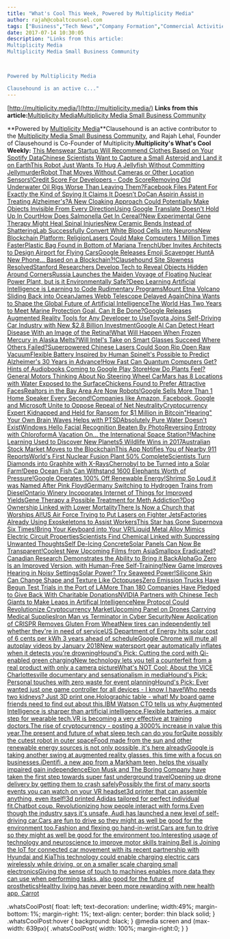 ```yaml
---
title: "What's Cool This Week, Powered by Multiplicity Media"
author: rajah@cobaltcounsel.com
tags: ["Business","Tech News","Company Formation","Commercial Activities","Small Business Corner","Rajah"]
date: 2017-07-14 10:30:05
description: "Links from this article:
Multiplicity Media
Multiplicity Media Small Business Community



Powered by Multiplicity Media

Clausehound is an active c..."
---
```


[http://multiplicity.media/](http://multiplicity.media/)
**Links from this article:**[Multiplicity Media](http://multiplicity.media/)[Multiplicity Media Small Business Community](http://multiplicity.media/)

**Powered by [Multiplicity Media](http://multiplicity.media/)**Clausehound is an active contributor to the [Multiplicity Media Small Business Community](http://multiplicity.media/), and Rajah Lehal, Founder of Clausehound is Co-Founder of Multiplicity.**Multiplicity's What's Cool Weekly:**
[This Menswear Startup Will Recommend Clothes Based on Your Spotify Data](https://www.racked.com/2018/7/30/17617664/eison-triple-threads-spotify-data)[Chinese Scientists Want to Capture a Small Asteroid and Land it on Earth](https://www.extremetech.com/extreme/274388-chinese-scientists-want-to-capture-a-small-asteroid-and-land-it-on-earth)[This Robot Just Wants To Hug A Jellyfish Without Committing Jellymurder](https://www.livescience.com/63105-harvard-underwater-pokeball.html)[Robot That Moves Without Cameras or Other Location Sensors!](https://www.livescience.com/63016-cheetah-3-robot-runs-blind.html)[Credit Score For Developers - Code Score](https://techcrunch.com/2018/07/10/codefights-becomes-codesignal-and-launches-a-new-ratings-system-for-developers/)[Removing Old Underwater Oil Rigs Worse Than Leaving Them?](https://futurism.com/offshore-installations-removal-harmful/)[Facebook Files Patent For Exactly the Kind of Spying It Claims It Doesn’t Do](https://www.extremetech.com/computing/272630-facebook-files-patent-spying)[Can Aspirin Assist in Treating Alzheimer\'s?](https://medicalxpress.com/news/2018-07-aspirin-alzheimer.html)[A New Cloaking Approach Could Potentially Make Objects Invisible From Every Direction](https://futurism.com/cloaking-device-invisibility/)[Using Google Translate Doesn\'t Hold Up In Court](https://www.digitaltrends.com/computing/google-translate-courts/)[How Does Salmonella Get In Cereal?](https://www.livescience.com/62838-salmonella-honey-smacks-recall.html)[New Experimental Gene Therapy Might Heal Spinal Injuries](https://futurism.com/gene-therapy-damaged-spinal-cords/)[New Ceramic Bends Instead of Shattering](https://www.livescience.com/62729-ceramics-bend-electric-field-flash-sintering.html)[Lab Successfully Convert White Blood Cells into Neurons](https://medicalxpress.com/news/2018-06-human-blood-cells-functional-neurons.html)[New Blockchain Platform: Religion](https://futurism.com/blockchain-religion-matt-liston/)[Lasers Could Make Computers 1 Million Times Faster](https://www.livescience.com/62561-laser-computer-speed-quantum.html)[Plastic Bag Found in Bottom of Mariana Trench](https://news.nationalgeographic.com/2018/05/plastic-bag-mariana-trench-pollution-science-spd/)[Uber Invites Architects to Design Airport for Flying Cars](https://futurism.com/uber-flying-taxi-skyports-concepts/)[Google Releases Emoji Scavenger Hunt](https://www.theverge.com/tldr/2018/5/5/17318706/google-ai-emoji-scavenger-hunt-game-experiment)[A New Phone... Based on a Blockchain?!](https://futurism.com/us-blockchain-smartphone/)[Clausehound Site Slowness Resolved](https://blog.clausehound.com/clausehound-site-slowness-resolved/)[Stanford Researchers Develop Tech to Reveal Objects Hidden Around Corners](https://youtu.be/KnGQEzB9u_0)[Russia Launches the Maiden Voyage of Floating Nuclear Power Plant, but is it Environmentally Safe?](https://www.engadget.com/2018/04/30/russia-floating-nuclear-power-plant/)[Deep Learning Artificial Intelligence is Learning to Code Rudimentary Programs](https://futurism.com/military-created-ai-learned-to-program/)[Mount Etna Volcano Sliding Back into Ocean](https://www.livescience.com/62129-mount-etna-sliding-toward-sea.html)[James Webb Telescope Delayed Again](https://futurism.com/james-webb-telescope-delayed/)[China Wants to Shape the Global Future of Artificial Intelligence](https://www.technologyreview.com/s/610546/china-wants-to-shape-the-global-future-of-artificial-intelligence/)[The World Has Two Years to Meet Marine Protection Goal. Can It Be Done?](https://news.nationalgeographic.com/2018/02/marine-protected-areas-assessment-environment-conservation-spd/)[Google Releases Augmented Reality Tools for Any Developer to Use](https://www.technologyreview.com/s/610336/ar-still-doesnt-have-a-killer-app-but-googles-arcore-is-here-to-help/)[Toyota Joins Self-Driving Car Industry with New $2.8 Billion Investment](https://futurism.com/toyota-self-driving-car-company/)[Google AI Can Detect Heart Disease With an Image of the Retina!](https://techxplore.com/news/2018-02-google-ai-heart-disease-pictures.html)[What Will Happen When Frozen Mercury in Alaska Melts?](https://futurism.com/mercury-thawing-permafrost/)[Will Intel\'s Take on Smart Glasses Succeed Where Others Failed?](http://fortune.com/2018/02/05/intel-betting-less-with-new-smartglasses/)[Superpowered Chinese Lasers Could Soon Rip Open Raw Vacuum](https://www.livescience.com/61562-laser-china-rip-vacuum-antimatter.html)[Flexible Battery Inspired by Human Spine](https://www.extremetech.com/electronics/263263-spine-like-battery-power-flexible-electronics)[It\'s Possible to Predict Alzheimer\'s 30 Years in Advance!](https://futurism.com/alzheimers-30-years-answer-blood/)[How Fast Can Quantum Computers Get?](https://www.livescience.com/61433-quantum-speed-limit.html)[Hints of Audiobooks Coming to Google Play Store](https://www.theverge.com/2018/1/20/16912716/google-play-store-android-audiobooks)[How Do Plants Feel?](https://futurism.com/plant-sense-mapping/)[General Motors Thinking About No Steering Wheel Car](https://phys.org/news/2018-01-gm-mass-producing-cars-wheels.html)[Mars has 8 Locations with Water Exposed to the Surface](https://futurism.com/researchers-identify-eight-sites-exposed-water-ice-mars/)[Chickens Found to Prefer Attractive Faces](https://news.nationalgeographic.com/2018/01/animals-chickens-evolution-eggs-food/)[Realtors in the Bay Area Are Now Robots!](https://www.digitaltrends.com/cool-tech/zenplace-robot-realtors/)[Google Sells More Than 1 Home Speaker Every Second!](https://www.engadget.com/2018/01/06/google-sold-home-speaker-every-second/)[Companies like Amazon, Facebook, Google and Microsoft Unite to Oppose Repeal of Net Neutrality](https://futurism.com/big-tech-restore-net-neutrality/)[Cryptocurrency Expert Kidnapped and Held for Ransom for $1 Million in Bitcoin](https://www.engadget.com/2017/12/30/cryptocurrency-expert-kidnap-1-million-bitcoin/)[\"Hearing\" Your Own Brain Waves Helps with PTSD](https://futurism.com/hirrem-treatment-ptsd/)[Absolutely Pure Water Doesn\'t Exist](https://www.livescience.com/61302-does-pure-water-exist.html)[Windows Hello Facial Recognition Beaten By Photo](https://www.theverge.com/2017/12/21/16804992/microsoft-windows-10-windows-hello-bypass-security)[Reversing Entropy with Chloroform](https://www.livescience.com/61235-chaos-and-chloroform.html)[A Vacation On... the International Space Station?!](https://futurism.com/russia-space-tourism-luxury-hotel-in-orbit/)[Machine Learning Used to Discover New Planets](https://www.extremetech.com/extreme/260580-google-uses-machine-learning-find-new-exoplanets)[5 Wildlife Wins in 2017](https://news.nationalgeographic.com/2017/12/wildlife-watch-wildlife-exploitation-wins-2017/)[Australian Stock Market Moves to the Blockchain](https://futurism.com/australia-stock-exchange-blockchain/)[This App Notifies You of Nearby 911 Reports](https://medium.com/@Citizen_App/introducing-citizen-a8d2f3fabf03)[World\'s First Nuclear Fusion Plant 50% Complete](https://www.livescience.com/61132-first-fusion-plant-plasma-core-half-completed.html)[Scientists Turn Diamonds into Graphite with X-Rays](https://phys.org/news/2017-12-scientists-diamond-graphite.html)[Chernobyl to be Turned into a Solar Farm!](https://futurism.com/chernobyl-solar-farm/)[Deep Ocean Fish Can Withstand 1600 Elephants Worth of Pressure!](https://news.nationalgeographic.com/2017/11/deepest-sea-fish-identified-snailfish-pseudoliparis-swirei-spd/)[Google Operates 100% Off Renewable Energy!](https://electrek.co/2017/11/30/google-is-officially-100-sun-and-wind-powered-3-0-gigawatts-worth/)[Shrimp So Loud it was Named After Pink Floyd](https://www.theverge.com/tldr/2017/4/12/15272220/loud-shrimp-pink-floyd-synalpheus-pinkfloydi)[Germany Switching to Hydrogen Trains from Diesel](https://futurism.com/hydrogen-powered-trains-are-coming-to-germany-in-2021/)[Ontario Winery Incoporates Internet of Things for Improved Yields](https://news.ontario.ca/opo/en/2017/11/smart-tech-winery-pilot-highlights-ontario-chinese-business-partnership.html)[Gene Therapy a Possible Treatment for Meth Addiction?](https://www.technologyreview.com/s/609479/gene-therapy-could-help-people-overcome-meth-addiction/)[Dog Ownership Linked with Lower Mortality](https://medicalxpress.com/news/2017-11-dog-ownership-linked-mortality.html)[There Is Now a Church that Worships AI!](https://futurism.com/way-future-new-church-worships-ai-god/)[US Air Force Trying to Put Lasers on Fighter Jets](https://www.livescience.com/60876-laser-weapons-for-fighter-jets.html)[Factories Already Using Exoskeletons to Assist Workers](https://futurism.com/ford-pilots-new-exoskeleton-lessen-worker-fatigue/)[This Star has Gone Supernova Six Times!](https://www.extremetech.com/extreme/258842-one-supernova-isnt-enough-researchers-find-star-thats-exploded-six-times)[Bring Your Keyboard into Your VR!](https://www.engadget.com/2017/11/03/logitech-and-htc-vive-bring-keyboards-into-vr/)[Liquid Metal Alloy Mimics Electric Circuit Properties](https://phys.org/news/2017-11-fluidic-transistor-ushers-age-liquid.html)[Scientists Find Chemical Linked with Suppressing Unwanted Thoughts](https://futurism.com/intrusive-thoughts-might-be-caused-by-a-shortage-of-a-certain-chemical/)[Self De-Icing Concrete](http://www.npr.org/sections/alltechconsidered/2017/10/01/553756878/winter-is-coming-what-if-roads-and-runways-could-de-ice-themselves)[Solar Panels Can Now Be Transparent!](https://phys.org/news/2017-10-transparent-solar-technology-future.html)[Coolest New Upcoming Films from Asia](http://www.reelasian.com/festival/)[Smallpox Eradicated? Canadian Research Demonstrates the Ability to Bring it Back](https://futurism.com/scientists-eradicated-smallpox-with-synthetic-biology-we-can-bring-it-back/)[AlphaGo Zero Is an Improved Version, with Human-Free Self-Training!](https://phys.org/news/2017-10-self-taught-superhuman-ai-smarter-makers.html)[New Game Improves Hearing in Noisy Settings](https://www.livescience.com/60724-computer-game-improves-hearing-in-noisy-situations.html)[Solar Power? Try Seaweed Power!](https://futurism.com/the-energy-of-tomorrow-may-not-be-solar-but-seaweed/)[Silicone Skin Can Change Shape and Texture Like Octopuses](https://www.livescience.com/60669-octopus-inspired-robots-camouflage.html)[Zero Emission Trucks Have Begun Test Trials in the Port of LA](https://www.theverge.com/2017/10/12/16461412/toyota-hydrogen-fuel-cell-truck-port-la)[More Than 180 Companies Have Pledged to Give Back With Charitable Donations](https://betakit.com/ask-an-investor-how-can-i-give-back-with-my-startup/)[NVIDIA Partners with Chinese Tech Giants to Make Leaps in Artifical Intelligence](https://youtu.be/F3g7A4q0sO8)[New Protocol Could Revolutionize Cryptocurrency Market](https://medium.com/truebit/interactive-coin-offering-a-protocol-explained-267065ef3819)[Upcoming Panel on Drones Carrying Medical Supplies](http://editdx.org/events/schedule/oct-6-bell-temple-emerging-health-technologies-and-the-law)[Iron Man vs Terminator in Cyber Security](https://www.linkedin.com/pulse/terminator-versus-iron-man-showdown-security-products-mcpherson/)[New Application of CRISPR Removes Gluten From Wheat](https://www.digitaltrends.com/cool-tech/crispr-gene-editing-low-gluten/)[New tires can independently tell whether they\'re in need of service](https://www.digitaltrends.com/cars/continental-smart-tires-tread/)[US Department of Energy hits solar cost of 6 cents per kWh 3 years ahead of schedule](https://energy.gov/articles/energy-department-announces-achievement-sunshot-goal-new-focus-solar-energy-office)[Google Chrome will mute all autoplay videos by January 2018](https://blog.chromium.org/2017/09/unified-autoplay.html)[New watersport gear automatically inflates when it detects you\'re drowning](http://www.sportswearable.net/ploota-worlds-first-smart-inflatable-lifeguard/)[Hound\'s Pick:  Cutting the cord with Qi-enabled green charging](https://www.indiegogo.com/projects/jenni-smart-solar-for-the-future-battery/)[New technology lets you tell a counterfeit from a real product with only a camera picture](https://www.livescience.com/59853-atomic-fingerprinting-could-end-counterfeits.html)[What's NOT Cool: About the VICE Charlottesville documentary and sensationalism in media](https://medium.com/@ranjanxroy/about-that-vice-charlottesville-documentary-3db02e92fcb7)[Hound's Pick: Personal touches with zero waste for event planning](https://ifundwomen.com/projects/wish-me-creating-a-zero-waste-party)[Hound's Pick: Ever wanted just one game controller for all devices - I know I have!](https://www.kickstarter.com/projects/1811189679/all-controller-universal-and-fully-customizable)[Who needs two kidneys? Just 3D print one.](https://3dprintingindustry.com/news/oxford-bristol-deliver-new-high-resolution-method-3d-bioprinting-live-tissues-120161/)[Holographic table - what!  My board game friends need to find out about this.](https://www.extremetech.com/extreme/254215-first-true-multi-user-holographic-table-built)[IBM Watson CTO tells us why Augmented Intelligence is sharper than artificial intelligence.](http://sea.pcmag.com/feature/16986/ibm-watson-cto-on-why-augmented-intelligence-beats-ai)[Flexible batteries, a major step for wearable tech.](https://phys.org/news/2017-08-flexible-batteries-power-future-wearable.html)[VR is becoming a very effective at training doctors.](http://www.huffingtonpost.com/entry/the-growth-of-vr-as-a-training-tool_us_597f0633e4b09982b7376609)[The rise of cryptocurrency - posting a 3000% increase in value this year.](http://www.businessinsider.com/ripple-cryptocurrency-has-risen-by-almost-3000-this-year-2017-7)[The present and future of what sleep tech can do you for](http://www.cio-today.com/article/index.php?story_id=10100006CI4F)[Quite possibly the cutest robot in outer space](https://techcrunch.com/2017/07/17/meet-the-adorable-robot-camera-japans-space-agency-sent-to-the-iss/)[Food made from the sun and other renewable energy sources is not only possible, it's here already](http://www.businessinsider.com/scientists-made-food-from-electricity-could-help-fight-world-hunger-2017-7)[Google is taking another swing at augmented reality glasses, this time with a focus on businesses.](https://www.forbes.com/sites/kevinmurnane/2017/07/24/googles-new-approach-to-glass-could-be-the-killer-app-for-augmented-reality/#58e355006ea0)[iDentifi, a new app from a Markham teen, helps the visually impaired gain independence](http://www.cbc.ca/news/canada/toronto/identifi-app-visually-impaired-gta-teen-anmol-tukrel-1.4188864)[Elon Musk and The Boring Company have taken the first step towards super fast underground travel](https://www.entrepreneur.com/article/297813)[Opening up drone delivery by getting them to crash safely](https://www.technologyreview.com/s/608318/teaching-drones-how-to-crash-safely/)[Possibly the first of many sports events you can watch on your VR headset](https://digiday.com/media/el-clasico-coming-virtual-reality/)[3d printer that can assemble anything, even itself!](https://3dprintingindustry.com/news/ndsu-study-shoots-moon-self-replicating-3d-printer-118576/)[3d printed Adidas tailored for perfect individual fit.](http://www.reuters.com/article/us-adidas-manufacturing-idUSKBN1790F6)[Chatbot coup.  Revolutionizing how people interact with forms.](https://techcrunch.com/2017/07/12/donotpay-launches-1000-new-bots-to-help-you-with-your-legal-problems/)[Even though the industry says it's unsafe, Audi has launched a new level of self-driving car.](https://www.engadget.com/2017/07/11/audi-takes-its-self-driving-car-where-others-dare-not-go/)[Cars are fun to drive so they might as well be good for the environment too.](https://riccentre.ca/2017/06/canadian-companies-receive-11-5-million-to-develop-technologies-for-cars-of-the-future/)[Fashion and flexing go hand-in-wrist.](https://trendytechie.ca/2016/02/24/flexible-electronics-are-here-today/)[Cars are fun to drive so they might as well be good for the environment too.](https://riccentre.ca/2017/06/canadian-companies-receive-11-5-million-to-develop-technologies-for-cars-of-the-future/)[Interesting usage of technology and neuroscience to improve motor skills training.](http://fortune.com/2017/03/29/san-francisco-giants-halo-headphones/)[Bell is Joining the IoT for connected car movement with its recent partnership with Hyundai and Kia](http://www.bce.ca/news-and-media/releases/show/HATA-and-Bell-partner-to-deliver-enhanced-vehicle-telematics-services-1?page=1&amp;month=&amp;year)[This technology could enable charging electric cars wirelessly while driving, or on a smaller scale charging small electronics](https://phys.org/news/2017-06-wireless-electric-vehicles-major-hurdle.html)[Giving the sense of touch to machines enables more data they can use when performing tasks, also good for the future of prosthetics](https://techxplore.com/news/2017-06-robots.html)[Healthy living has never been more rewarding with new health app, Carrot ](http://www.brockpress.com/2017/02/walk-your-way-to-free-movies-carrot-rewards-app-launches-in-ontario/)

.whatsCoolPost{
float: left;
text-decoration: underline;
width:49%;
margin-bottom: 1%;
margin-right: 1%;
text-align: center;
border: thin black solid;
}
.whatsCoolPost:hover {
background: black;
}
@media screen and (max-width: 639px){
.whatsCoolPost{
width: 100%;
margin-right:0;
}
}